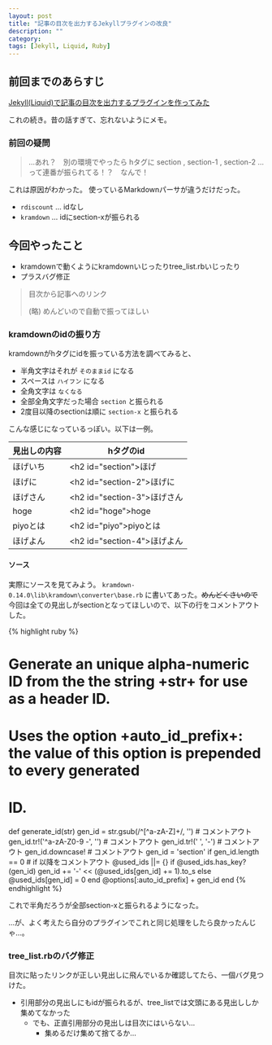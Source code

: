```yaml
---
layout: post
title: "記事の目次を出力するJekyllプラグインの改良"
description: ""
category: 
tags: [Jekyll, Liquid, Ruby]
---
```


## 前回までのあらすじ

[Jekyll(Liquid)で記事の目次を出力するプラグインを作ってみた](http://gosyujin.github.io/2012/10/10/jekyll-liquid-plugin/)

これの続き。昔の話すぎて、忘れないようにメモ。

### 前回の疑問

> …あれ？　別の環境でやったら hタグに section , section-1 , section-2 … って連番が振られてる！？　なんで！

これは原因がわかった。 使っているMarkdownパーサが違うだけだった。

- `rdiscount` … idなし
- `kramdown` … idにsection-xが振られる

## 今回やったこと

- kramdownで動くようにkramdownいじったりtree_list.rbいじったり
- プラスバグ修正

> 目次から記事へのリンク
>
> (略) めんどいので自動で振ってほしい

### kramdownのidの振り方

kramdownがhタグにidを振っている方法を調べてみると、

- 半角文字はそれが `そのままid` になる
- スペースは `ハイフン` になる
- 全角文字は `なくなる`
- 全部全角文字だった場合 `section` と振られる
- 2度目以降のsectionは順に `section-x` と振られる

こんな感じになっているっぽい。以下は一例。

見出しの内容 |hタグのid
-------------|---------
ほげいち     |\<h2 id="section">ほげ
ほげに     |\<h2 id="section-2">ほげに
ほげさん     |\<h2 id="section-3">ほげさん
hoge     |\<h2 id="hoge">hoge
piyoとは     |\<h2 id="piyo">piyoとは
ほげよん     |\<h2 id="section-4">ほげよん

#### ソース

実際にソースを見てみよう。 `kramdown-0.14.0\lib\kramdown\converter\base.rb` に書いてあった。<del>めんどくさいので</del> 今回は全ての見出しがsectionとなってほしいので、以下の行をコメントアウトした。

{% highlight ruby %}
# Generate an unique alpha-numeric ID from the the string +str+ for use as a header ID.
#
# Uses the option +auto_id_prefix+: the value of this option is prepended to every generated
# ID.
def generate_id(str)
  gen_id = str.gsub(/^[^a-zA-Z]+/, '')         # コメントアウト
  gen_id.tr!('^a-zA-Z0-9 -', '')               # コメントアウト
  gen_id.tr!(' ', '-')                         # コメントアウト
  gen_id.downcase!                             # コメントアウト
  gen_id = 'section' if gen_id.length == 0     # if 以降をコメントアウト
  @used_ids ||= {}
  if @used_ids.has_key?(gen_id)
    gen_id += '-' << (@used_ids[gen_id] += 1).to_s
  else
    @used_ids[gen_id] = 0
  end
  @options[:auto_id_prefix] + gen_id
end
{% endhighlight %}

これで半角だろうが全部section-xと振られるようになった。

…が、よく考えたら自分のプラグインでこれと同じ処理をしたら良かったんじゃ…。

### tree_list.rbのバグ修正

目次に貼ったリンクが正しい見出しに飛んでいるか確認してたら、一個バグ見つけた。

- 引用部分の見出しにもidが振られるが、tree_listでは文頭にある見出ししか集めてなかった
  - でも、正直引用部分の見出しは目次にはいらない…
    - 集めるだけ集めて捨てるか… 
